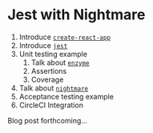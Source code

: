 # Jest with Nightmare

1. Introduce [`create-react-app`](https://github.com/facebookincubator/create-react-app)
1. Introduce [`jest`](https://facebook.github.io/jest/)
2. Unit testing example
   1. Talk about [`enzyme`](https://github.com/airbnb/enzyme)
   2. Assertions
   3. Coverage
3. Talk about [`nightmare`](http://nightmarejs.org)
4. Acceptance testing example
5. CircleCI Integration

Blog post forthcoming...
